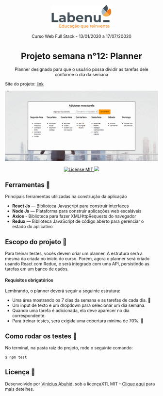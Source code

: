 <p align="center">
<img src="./assets/Labenu.png" alt="slogan Labenu" width="200px">
</p>

<p align="center">Curso Web Full Stack - 13/01/2020 a 17/07/20020</p>


<h1 align="center">
Projeto semana n°12: Planner
</h1>

<p align="center">Planner designado para que o usuário possa dividir as tarefas dele conforme o dia da semana </p>

Site do projeto: [link](http://calculating-vacation.surge.sh/)

<img src="./assets/gif-planner.gif" alt="gif-projeto-planner"></img>

<p align="center">
  <a href="https://opensource.org/licenses/MIT">
    <img src="https://img.shields.io/badge/License-MIT-blue.svg" alt="License MIT">
    <img src="https://img.shields.io/badge/tests-11%20tests%2011%20passed-green">
  </a>
</p>

## Ferramentas :wrench:
Principais ferramentas utilizadas na construção da aplicação

- **React Js** — Biblioteca Javascript para construir interfaces
- **Node Js** — Plataforma para construir aplicações web escaláveis
- **Axios** - Biblioteca para fazer XMLHttpRequests do navegador
- **Redux** — Biblioteca JavaScript de código aberto para gerenciar o estado do aplicativo

## Escopo do projeto :pushpin:
Para treinar testes, vocês devem criar um planner. A estrutura será a mesma da criada no início do curso. Porém, agora o planner será criado usando React com Redux, e será integrado com uma API, persistindo as tarefas em um banco de dados.

#### Requisitos obrigatórios ####
Lembrando, o planner deverá seguir a seguinte estrutura:
<ul>
<li> Uma área mostrando os 7 dias da semana e as tarefas de cada dia. 🌚
<li> Um input de texto e um dropdown para selecionar um dia semana.
<li> Quando uma tarefa é adicionada, ela deve aparecer no dia correspondente.
<li> Para treinar testes, será exigida uma cobertura mínima de 70%. 🌚
</ul>

## Como rodar os testes :microscope:

No terminal, na pasta raíz do projeto, rode o seguinte comando:

```
$ npm test 
```

## Licença :page_with_curl:

Desenvolvido por [Vinícius Abuhid](https://github.com/ViniciusAbuhid), sob a licençaX11, MIT - [Clique aqui](https://opensource.org/licenses/MIT) para mais detelhes.

